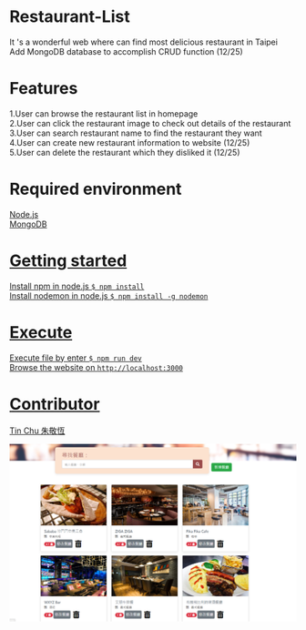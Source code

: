 # Restaurant-List
It 's a wonderful web where can find most delicious restaurant in Taipei<br>
Add MongoDB database to accomplish CRUD function (12/25)


# Features
1.User can browse the restaurant list in homepage <br>
2.User can click the restaurant image to check out details of the restaurant <br>
3.User can search restaurant name to find the restaurant they want <br>
4.User can create new restaurant information to website  (12/25) <br>
5.User can delete the restaurant which they disliked it (12/25) <br>

#  Required environment
<a href="https://nodejs.org/en/">Node.js <br>
 <a href="https://www.mongodb.com/">MongoDB
   
# Getting started 
Install npm in node.js
  <code>$ npm install</code> <br>
Install nodemon in node.js
  <code>$ npm install -g nodemon</code>
 
# Execute 
Execute file by enter 
<code>$ npm run dev</code>
<br>
Browse the website on
<code>http://localhost:3000</code>

# Contributor
Tin Chu 朱敬恆

![abc](https://github.com/tin8420/Restaurant-List/blob/master/%E9%A4%90%E5%BB%B3%E6%B8%85%E5%96%AE.png)
